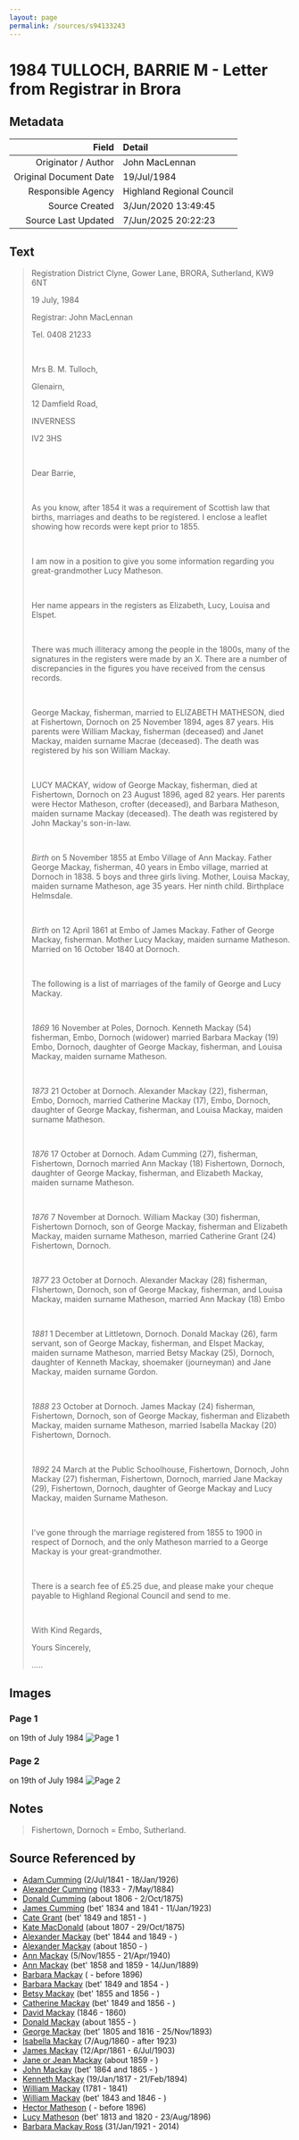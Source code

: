 ```yaml
---
layout: page
permalink: /sources/s94133243
---
```


# 1984 TULLOCH, BARRIE M - Letter from Registrar in Brora

## Metadata

Field | Detail
---:|:---
Originator / Author | John MacLennan
Original Document Date | 19/Jul/1984
Responsible Agency | Highland Regional Council
Source Created | 3/Jun/2020 13:49:45
Source Last Updated | 7/Jun/2025 20:22:23

## Text

> Registration District Clyne, Gower Lane, BRORA, Sutherland, KW9 6NT
>
> 19 July, 1984
>
> Registrar: John MacLennan
>
> Tel. 0408 21233
>
> <br/>
>
> Mrs B. M. Tulloch,
>
> Glenairn,
>
> 12 Damfield Road,
>
> INVERNESS
>
> IV2 3HS
>
> <br/>
>
> Dear Barrie,
>
> <br/>
>
> As you know, after 1854 it was a requirement of Scottish law that births, marriages and deaths to be registered. I enclose a leaflet showing how records were kept prior to 1855.
>
> <br/>
>
> I am now in a position to give you some information regarding you great-grandmother Lucy Matheson.
>
> <br/>
>
> Her name appears in the registers as Elizabeth, Lucy, Louisa and Elspet.
>
> <br/>
>
> There was much illiteracy among the people in the 1800s, many of the signatures in the registers were made by an X. There are a number of discrepancies in the figures you have received from the census records.
>
> <br/>
>
> George Mackay, fisherman, married to ELIZABETH MATHESON, died at Fishertown, Dornoch on 25 November 1894, ages 87 years. His parents were William Mackay, fisherman (deceased) and Janet Mackay, maiden surname Macrae (deceased). The death was registered by his son William Mackay.
>
> <br/>
>
> LUCY MACKAY, widow of George Mackay, fisherman, died at Fishertown, Dornoch on 23 August 1896, aged 82 years. Her parents were Hector Matheson, crofter (deceased), and Barbara Matheson, maiden surname Mackay (deceased). The death was registered by John Mackay's son-in-law.
>
> <br/>
>
> _Birth_ on 5 November 1855 at Embo Village of Ann Mackay. Father George Mackay, fisherman, 40 years in Embo village, married at Dornoch in 1838. 5 boys and three girls living. Mother, Louisa Mackay, maiden surname Matheson, age 35 years. Her ninth child. Birthplace Helmsdale.
>
> <br/>
>
> _Birth_ on 12 April 1861 at Embo of James Mackay. Father of George Mackay, fisherman. Mother Lucy Mackay, maiden surname Matheson. Married on 16 October 1840 at Dornoch.
>
> <br/>
>
> The following is a list of marriages of the family of George and Lucy Mackay.
>
> <br/>
>
> _1869_ 16 November at Poles, Dornoch. Kenneth Mackay (54) fisherman, Embo, Dornoch (widower) married Barbara Mackay (19) Embo, Dornoch, daughter of George Mackay, fisherman, and Louisa Mackay, maiden surname Matheson.
>
> <br/>
>
> _1873_ 21 October at Dornoch. Alexander Mackay (22), fisherman, Embo, Dornoch, married Catherine Mackay (17), Embo, Dornoch, daughter of George Mackay, fisherman, and Louisa Mackay, maiden surname Matheson.
>
> <br/>
>
> _1876_ 17 October at Dornoch. Adam Cumming (27), fisherman, Fishertown, Dornoch married Ann Mackay (18) Fishertown, Dornoch, daughter of George Mackay, fisherman, and Elizabeth Mackay, maiden surname Matheson.
>
> <br/>
>
> _1876_ 7 November at Dornoch. William Mackay (30) fisherman, Fishertown Dornoch, son of George Mackay, fisherman and Elizabeth Mackay, maiden surname Matheson, married Catherine Grant (24) Fishertown, Dornoch.
>
> <br/>
>
> _1877_ 23 October at Dornoch. Alexander Mackay (28) fisherman, FIshertown, Dornoch, son of George Mackay, fisherman, and Louisa Mackay, maiden surname Matheson, married Ann Mackay (18) Embo
>
> <br/>
>
> _1881_ 1 December at Littletown, Dornoch. Donald Mackay (26), farm servant, son of George Mackay, fisherman, and Elspet Mackay, maiden surname Matheson, married Betsy Mackay (25), Dornoch, daughter of Kenneth Mackay, shoemaker (journeyman) and Jane Mackay, maiden surname Gordon.
>
> <br/>
>
> _1888_ 23 October at Dornoch. James Mackay (24) fisherman, Fishertown, Dornoch, son of George Mackay, fisherman and Elizabeth Mackay, maiden surname Matheson, married Isabella Mackay (20) Fishertown, Dornoch.
>
> <br/>
>
> _1892_ 24 March at the Public Schoolhouse, Fishertown, Dornoch, John Mackay (27) fisherman, Fishertown, Dornoch, married Jane Mackay (29), Fishertown, Dornoch, daughter of George Mackay and Lucy Mackay, maiden Surname Matheson.
>
> <br/>
>
> I've gone through the marriage registered from 1855 to 1900 in respect of Dornoch, and the only Matheson married to a George Mackay is your great-grandmother.
>
> <br/>
>
> There is a search fee of £5.25 due, and please make your cheque payable to Highland Regional Council and send to me.
>
> <br/>
>
> With Kind Regards,
>
> Yours Sincerely,
>
> .....
>

## Images

### Page 1

on 19th of July 1984
![Page 1](../media/50134495.jpg)

### Page 2

on 19th of July 1984
![Page 2](../media/73992741.jpg)

## Notes

> Fishertown, Dornoch = Embo, Sutherland.
>


## Source Referenced by

* [Adam Cumming](../people/@55409960@-adam-cumming-b1841-7-2-d1926-1-18.md) (2/Jul/1841 - 18/Jan/1926)
* [Alexander Cumming](../people/@7028096@-alexander-cumming-b1833-d1884-5-7.md) (1833 - 7/May/1884)
* [Donald Cumming](../people/@45726416@-donald-cumming-b1806-d1875-10-2.md) (about 1806 - 2/Oct/1875)
* [James Cumming](../people/@66384942@-james-cumming-b1834~1841-d1923-1-11.md) (bet' 1834 and 1841 - 11/Jan/1923)
* [Cate Grant](../people/@89641618@-cate-grant-b1849~1851-d.md) (bet' 1849 and 1851 - )
* [Kate MacDonald](../people/@28255030@-kate-macdonald-b1807-d1875-10-29.md) (about 1807 - 29/Oct/1875)
* [Alexander Mackay](../people/@2381836@-alexander-mackay-b1844~1849-d.md) (bet' 1844 and 1849 - )
* [Alexander Mackay](../people/@25433155@-alexander-mackay-b1850-d.md) (about 1850 - )
* [Ann Mackay](../people/@74868546@-ann-mackay-b1855-11-5-d1940-4-21.md) (5/Nov/1855 - 21/Apr/1940)
* [Ann Mackay](../people/@85130771@-ann-mackay-b1858~1859-d1889-6-14.md) (bet' 1858 and 1859 - 14/Jun/1889)
* [Barbara Mackay](../people/@61459684@-barbara-mackay-b-d1896.md) ( - before 1896)
* [Barbara Mackay](../people/@52409786@-barbara-mackay-b1849~1854-d.md) (bet' 1849 and 1854 - )
* [Betsy Mackay](../people/@49855242@-betsy-mackay-b1855~1856-d.md) (bet' 1855 and 1856 - )
* [Catherine Mackay](../people/@26872816@-catherine-mackay-b1849~1856-d.md) (bet' 1849 and 1856 - )
* [David Mackay](../people/@46263680@-david-mackay-b1846-d1860.md) (1846 - 1860)
* [Donald Mackay](../people/@32633938@-donald-mackay-b1855-d.md) (about 1855 - )
* [George Mackay](../people/@33764614@-george-mackay-b1805~1816-d1893-11-25.md) (bet' 1805 and 1816 - 25/Nov/1893)
* [Isabella Mackay](../people/@32797554@-isabella-mackay-b1860-8-7-d1923.md) (7/Aug/1860 - after 1923)
* [James Mackay](../people/@60572122@-james-mackay-b1861-4-12-d1903-7-6.md) (12/Apr/1861 - 6/Jul/1903)
* [Jane or Jean Mackay](../people/@4172390@-jane-or-jean-mackay-b1859-d.md) (about 1859 - )
* [John Mackay](../people/@15814480@-john-mackay-b1864~1865-d.md) (bet' 1864 and 1865 - )
* [Kenneth Mackay](../people/@21362348@-kenneth-mackay-b1817-1-19-d1894-2-21.md) (19/Jan/1817 - 21/Feb/1894)
* [William Mackay](../people/@69114879@-william-mackay-b1781-d1841.md) (1781 - 1841)
* [William Mackay](../people/@99871003@-william-mackay-b1843~1846-d.md) (bet' 1843 and 1846 - )
* [Hector Matheson](../people/@28800527@-hector-matheson-b-d1896.md) ( - before 1896)
* [Lucy Matheson](../people/@67811996@-lucy-matheson-b1813~1820-d1896-8-23.md) (bet' 1813 and 1820 - 23/Aug/1896)
* [Barbara Mackay Ross](../people/@63405204@-barbara-mackay-ross-b1921-1-31-d2014.md) (31/Jan/1921 - 2014)
